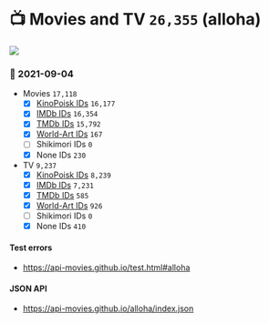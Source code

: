 # :tv: Movies and TV `26,355` (alloha)

<a href="https://API-Movies.github.io"><img src="https://API-Movies.github.io/banner.png?cache"></a>

### :date: 2021-09-04
- Movies `17,118`
  - [x] <a href="https://API-Movies.github.io/alloha/movie_kinopoisk_ids.json">KinoPoisk IDs</a> `16,177`
  - [x] <a href="https://API-Movies.github.io/alloha/movie_imdb_ids.json">IMDb IDs</a> `16,354`
  - [x] <a href="https://API-Movies.github.io/alloha/movie_tmdb_ids.json">TMDb IDs</a> `15,792`
  - [x] <a href="https://API-Movies.github.io/alloha/movie_world_art_ids.json">World-Art IDs</a> `167`
  - [ ] Shikimori IDs `0`
  - [x] None IDs `230`
- TV `9,237`
  - [x] <a href="https://API-Movies.github.io/alloha/tv_kinopoisk_ids.json">KinoPoisk IDs</a> `8,239`
  - [x] <a href="https://API-Movies.github.io/alloha/tv_imdb_ids.json">IMDb IDs</a> `7,231`
  - [x] <a href="https://API-Movies.github.io/alloha/tv_tmdb_ids.json">TMDb IDs</a> `585`
  - [x] <a href="https://API-Movies.github.io/alloha/tv_world_art_ids.json">World-Art IDs</a> `926`
  - [ ] Shikimori IDs `0`
  - [x] None IDs `410`
#### Test errors
- <a href='https://api-movies.github.io/test.html#alloha'>https://api-movies.github.io/test.html#alloha</a>
#### JSON API
- <a href='https://api-movies.github.io/alloha/index.json'>https://api-movies.github.io/alloha/index.json</a>
